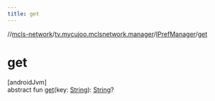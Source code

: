 ```yaml
---
title: get
---
```

//[mcls-network](../../../index.html)/[tv.mycujoo.mclsnetwork.manager](../index.html)/[IPrefManager](index.html)/[get](get.html)



# get



[androidJvm]\
abstract fun [get](get.html)(key: [String](https://kotlinlang.org/api/latest/jvm/stdlib/kotlin/-string/index.html)): [String](https://kotlinlang.org/api/latest/jvm/stdlib/kotlin/-string/index.html)?




